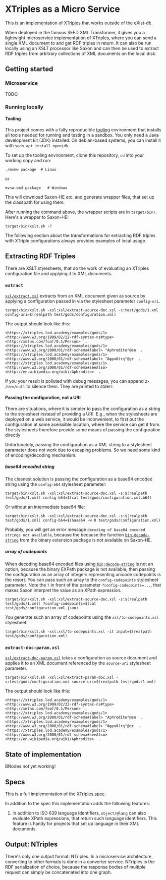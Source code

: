 # XTriples as a Micro Service

This is an implementation of [XTriples](https://xtriples.lod.academy/)
that works outside of the eXist-db.

When deployed in the famous SEED XML Transformer, it gives you a
lightwight microservice implementation of XTriples, where you can send
a single XML document to and get RDF triples in return. It can also be
run locally using an XSLT processor like Saxon and can then be used to
extract RDF triples from arbitrary collections of XML documents on the
local disk.

## Getting started

### Microservice

TODO

### Running locally

#### Tooling

This project comes with a fully reproducible
[tooling](https://github.com/scdh/tooling) environment that installs
all tools needed for running and testing in a sandbox. You only need a
Java development kit (JDK) installed. On debian-based systems, you can
install it with `sudo apt install openjdk`.

To set up the tooling environment, clone this repository, `cd` into
your working copy and run:

```
./mvnw package  # Linux
```

or

```
mvnw.cmd package   # Windows
```

This will download Saxon-HE etc. and generate wrapper files, that set
up the classpath for using them.

After running the command above, the wrapper scripts are in
`target/bin/`. Here's a wrapper to Saxon-HE:

```
target/bin/xslt.sh -?
```

The following section about the transformations for extracting RDF
triples with XTriple configurations always provides examples of local
usage.

## Extracting RDF Triples

There are XSLT stylesheets, that do the work of evaluating an XTriples
configuration file and applying it to XML documents.

### `extract`

[`xsl/extract.xsl`](xsl/extract.xsl) extracts
from an XML document given as source by applying a configuration
passed in via the stylesheet parameter `config-uri`.


```shell
target/bin/xslt.sh -xsl:xsl/extract-source-doc.xsl -s:test/gods/1.xml config-uri=$(realpath test/gods/configuration.xml)
```

The output should look like this:

```ntriples
<https://xtriples.lod.academy/examples/gods/1> <http://www.w3.org/1999/02/22-rdf-syntax-ns#type> <http://xmlns.com/foaf/0.1/Person>  .
<https://xtriples.lod.academy/examples/gods/1> <http://www.w3.org/2000/01/rdf-schema#label> "Aphrodite"@en  .
<https://xtriples.lod.academy/examples/gods/1> <http://www.w3.org/2000/01/rdf-schema#label> "Ἀφροδίτη"@gr  .
<https://xtriples.lod.academy/examples/gods/1> <http://www.w3.org/2000/01/rdf-schema#seeAlso> <http://en.wikipedia.org/wiki/Aphrodite>  .
```

If you your result is polluted with debug messages, you can append `2>
/dev/null` to silence them. They are printed to stderr.

#### Passing the configuration, not a URI

There are situations, where it is simpler to pass the configuration as
a string to the stylesheet instead of providing a URI. E.g., when the
stylesheets are deployed on a web service, it would be inconvenient,
to first put the configuration at some aceissible location, where the
service can get it from. The stylesheets therefore provide some means
of passing the configuration directly

Unfortunately, passing the configuration as a XML string to a
stylesheet parameter does not work due to escaping problems. So we
need some kind of encoding/decoding mechanism.


##### base64 encoded string

The cleanest solution is passing the configuration as a base64 encoded
string using the `config-b64` stylesheet parameter:

```shell
target/bin/xslt.sh -xsl:xsl/extract-source-doc.xsl -s:$(realpath test/gods/1.xml) config-b64=$(cat test/gods/configuration.xml.b64)
```

Or without an intermediate base64 file:

```shell
target/bin/xslt.sh -xsl:xsl/extract-source-doc.xsl -s:$(realpath test/gods/1.xml) config-b64=$(base64 -w 0 test/gods/configuration.xml)
```


Probably, you will get an error message `decoding of base64 encoded
strings not available`, because the because the function
[`bin:decode-string`](https://www.saxonica.com/documentation12/index.html#!functions/expath-binary/decode-string)
from the binary extension package is not available on Saxon-HE.



##### array of codepoints

When decoding base64 encoded files using
[`bin:decode-string`](https://www.saxonica.com/documentation12/index.html#!functions/expath-binary/decode-string)
is not an option, because the binary EXPath package is not available,
then passing the configuration as an array of integers representing
unicode codepoints is the resort. You can pass such an array to the
`config-codepoints` stylesheet parameter. Note the `?` in front of the
parameter `?config-codepoints=...`, that makes Saxon interpret the
value as an XPath expression.

```shell
target/bin/xslt.sh -xsl:xsl/extract-source-doc.xsl -s:$(realpath test/gods/1.xml) ?config-codepoints=$(cat test/gods/configuration.xml.json)
```

You generate such an array of codepoints using the
`xsl/to-codepoints.xsl` stylesheet:

```
target/bin/xslt.sh -xsl:xsl/to-codepoints.xsl -it input=$(realpath test/gods/configuration.xml)
```


### `extract-doc-param.xsl`

[`xsl/extract-doc-param.xsl`](xsl/extract-doc-param.xsl) takes a
configuration as source document and applies it to an XML document
referenced by the `source-uri` stylesheet parameter.

```shell
target/bin/xslt.sh -xsl:xsl/extract-param-doc.xsl -s:test/gods/configuration.xml source-uri=$(realpath test/gods/1.xml)
```

The output should look like this:

```ntriples
<https://xtriples.lod.academy/examples/gods/1> <http://www.w3.org/1999/02/22-rdf-syntax-ns#type> <http://xmlns.com/foaf/0.1/Person>  .
<https://xtriples.lod.academy/examples/gods/1> <http://www.w3.org/2000/01/rdf-schema#label> "Aphrodite"@en  .
<https://xtriples.lod.academy/examples/gods/1> <http://www.w3.org/2000/01/rdf-schema#label> "Ἀφροδίτη"@gr  .
<https://xtriples.lod.academy/examples/gods/1> <http://www.w3.org/2000/01/rdf-schema#seeAlso> <http://en.wikipedia.org/wiki/Aphrodite>  .
```


## State of implementation

BNodes not yet working!

## Specs

This is a full implementation of the [XTriples
spec](https://xtriples.lod.academy/documentation.html).

In addition to the spec this implementation adds the following
features:

1. In addition to ISO 639 language identifiers, `object/@lang` can also
   evaluate XPath expressions, that return such language
   identifiers. This feature is handy for projects that set up language
   in their XML documents.




## Output: NTriples

There's only one output format: NTriples. In a microservice
architecture, converting to other formats is done in a converter
service. NTriples is the RDF serialization of choice, because the
response bodies of multiple request can simply be concatenated into
one graph.
